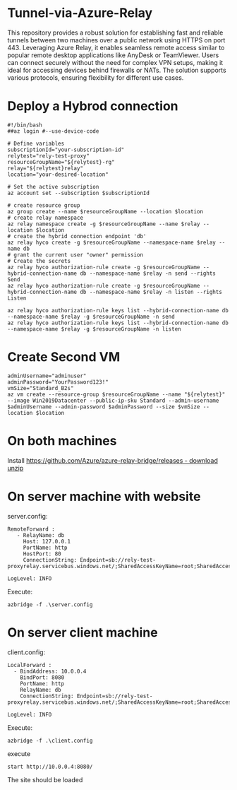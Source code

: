 # Tunnel-via-Azure-Relay
This repository provides a robust solution for establishing fast and reliable tunnels between two machines over a public network using HTTPS on port 443. Leveraging Azure Relay, it enables seamless remote access similar to popular remote desktop applications like AnyDesk or TeamViewer. Users can connect securely without the need for complex VPN setups, making it ideal for accessing devices behind firewalls or NATs. The solution supports various protocols, ensuring flexibility for different use cases.
# Deploy a Hybrod connection
```
#!/bin/bash
##az login #--use-device-code

# Define variables
subscriptionId="your-subscription-id"
relytest="rely-test-proxy"
resourceGroupName="${relytest}-rg"
relay="${relytest}relay"
location="your-desired-location"

# Set the active subscription
az account set --subscription $subscriptionId

# create resource group
az group create --name $resourceGroupName --location $location
# create relay namespace
az relay namespace create -g $resourceGroupName --name $relay --location $location
# create the hybrid connection endpoint 'db'
az relay hyco create -g $resourceGroupName --namespace-name $relay --name db
# grant the current user "owner" permission
# Create the secrets
az relay hyco authorization-rule create -g $resourceGroupName --hybrid-connection-name db --namespace-name $relay -n send --rights Send
az relay hyco authorization-rule create -g $resourceGroupName --hybrid-connection-name db --namespace-name $relay -n listen --rights Listen

az relay hyco authorization-rule keys list --hybrid-connection-name db --namespace-name $relay -g $resourceGroupName -n send
az relay hyco authorization-rule keys list --hybrid-connection-name db --namespace-name $relay -g $resourceGroupName -n listen
```
# Create Second VM
```
adminUsername="adminuser"
adminPassword="YourPassword123!"
vmSize="Standard_B2s"
az vm create --resource-group $resourceGroupName --name "${relytest}" --image Win2019Datacenter --public-ip-sku Standard --admin-username $adminUsername --admin-password $adminPassword --size $vmSize --location $location
```

# On both machines
Install [https://github.com/Azure/azure-relay-bridge/releases - download unzip](https://github.com/Azure/azure-relay-bridge/releases)

# On server machine with website
server.config:
```
RemoteForward :
   - RelayName: db
     Host: 127.0.0.1
     PortName: http
     HostPort: 80
     ConnectionString: Endpoint=sb://rely-test-proxyrelay.servicebus.windows.net/;SharedAccessKeyName=root;SharedAccessKey=xxx;EntityPath=db

LogLevel: INFO
```
Execute:
```
azbridge -f .\server.config
```
# On server client machine 
client.config:
```
LocalForward :
  - BindAddress: 10.0.0.4
    BindPort: 8080
    PortName: http
    RelayName: db
    ConnectionString: Endpoint=sb://rely-test-proxyrelay.servicebus.windows.net/;SharedAccessKeyName=root;SharedAccessKey=xxx;EntityPath=db

LogLevel: INFO
```
Execute:
```
azbridge -f .\client.config
```
execute
```
start http://10.0.0.4:8080/
```
The site should be loaded
